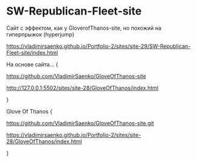 # SW-Republican-Fleet-site

Сайт с эффектом, как у GloverofThanos-site, но похожий на гиперпрыжок (hyperjump)
 
https://vladimirsaenko.github.io/Portfolio-2/sites/site-29/SW-Republican-Fleet-site/index.html


На основе сайта... {

https://github.com/VladimirSaenko/GloveOfThanos-site

http://127.0.0.1:5502/sites/site-28/GloveOfThanos/index.html

}


Glove Of Thanos {

https://github.com/VladimirSaenko/GloveOfThanos-site.git

https://vladimirsaenko.github.io/Portfolio-2/sites/site-28/GloveOfThanos/index.html

}
